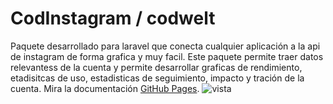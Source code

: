 # CodInstagram / codwelt
Paquete desarrollado para laravel que conecta cualquier aplicación a la api de instagram de forma grafica y muy facil.
Este paquete permite traer datos relevantess de la cuenta y permite desarrollar graficas de rendimiento, etadisitcas de uso, estadisticas de seguimiento, impacto y tración de la cuenta.
Mira la documentación [GitHub Pages](https://codwelt.com/blog/posts/codinstagram).
![vista](https://codwelt.com/storage/blog/imagenes/posts/miniaturas/UgPucllIbvd5DBQBVuYKjXxDvtfYXlCbeRVq71kS.jpeg)
